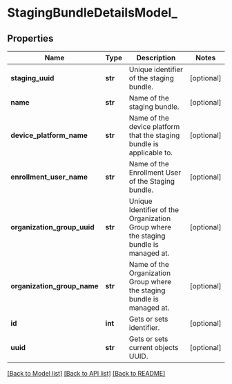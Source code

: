 # StagingBundleDetailsModel_

## Properties
Name | Type | Description | Notes
------------ | ------------- | ------------- | -------------
**staging_uuid** | **str** | Unique identifier of the staging bundle. | [optional] 
**name** | **str** | Name of the staging bundle. | [optional] 
**device_platform_name** | **str** | Name of the device platform that the staging bundle is applicable to. | [optional] 
**enrollment_user_name** | **str** | Name of the Enrollment User of the Staging bundle. | [optional] 
**organization_group_uuid** | **str** | Unique Identifier of the Organization Group where the staging bundle is managed at. | [optional] 
**organization_group_name** | **str** | Name of the Organization Group where the staging bundle is managed at. | [optional] 
**id** | **int** | Gets or sets identifier. | [optional] 
**uuid** | **str** | Gets or sets current objects UUID. | [optional] 

[[Back to Model list]](../README.md#documentation-for-models) [[Back to API list]](../README.md#documentation-for-api-endpoints) [[Back to README]](../README.md)


